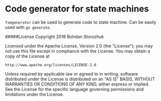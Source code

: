 # Code generator for state machines

`fsmgenerator` can be used to generate code to state machine.
Can be easily used with `go generate`.



#####License
Copyright 2018 Bohdan Storozhuk

Licensed under the Apache License, Version 2.0 (the "License"); you may not use this file except in compliance with the License. You may obtain a copy of the License at

    http://www.apache.org/licenses/LICENSE-2.0

Unless required by applicable law or agreed to in writing, software distributed under the License is distributed on an "AS IS" BASIS, WITHOUT WARRANTIES OR CONDITIONS OF ANY KIND, either express or implied. See the License for the specific language governing permissions and limitations under the License.
